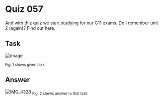# Quiz 057
And with thiz quiz we start studying for our G11 exams. Do I remember unit 2 (again)? Find out here.
## Task
![image](https://github.com/Amine-Itani/Quizzes/assets/123438294/18b1cff7-f4fb-4889-8900-eac13854e16c)

<sub>Fig. 1 shows given task</sub>
## Answer

![IMG_4328](https://github.com/Amine-Itani/Quizzes/assets/123438294/ed47b845-2c5e-4f4f-8970-3aa941facb9c)
<sub>Fig. 2 shows answer to that task</sub>
